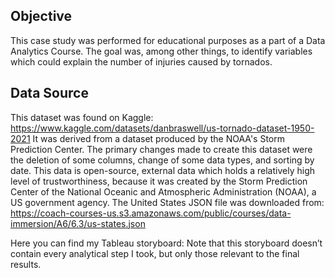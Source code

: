 ## Objective 
This case study was performed for educational purposes as a part of a Data Analytics Course. The goal was, among other things, to identify variables which could explain the number of injuries caused by tornados.

## Data Source
This dataset was found on Kaggle: https://www.kaggle.com/datasets/danbraswell/us-tornado-dataset-1950-2021
It was derived from a dataset produced by the NOAA's Storm 
Prediction Center. The primary changes made to create this dataset were the deletion of some 
columns, change of some data types, and sorting by date.
This data is open-source, external data which holds a relatively high level of trustworthiness, because 
it was created by the Storm Prediction Center of the National Oceanic and Atmospheric 
Administration (NOAA), a US government agency. 
The United States JSON file was downloaded from: https://coach-courses-us.s3.amazonaws.com/public/courses/data-immersion/A6/6.3/us-states.json

Here you can find my Tableau storyboard: 
Note that this storyboard doesn’t contain every analytical step I took, but only those relevant to the final results.



